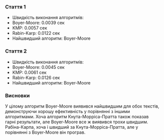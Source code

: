 ### Стаття 1
- Швидкість виконання алгоритмів:
- Boyer-Moore: 0.0039 сек
- KMP: 0.0057 сек
- Rabin-Karp: 0.0122 сек
- Найшвидший алгоритм: Boyer-Moore

### Стаття 2
- Швидкість виконання алгоритмів:
- Boyer-Moore: 0.0045 сек
- KMP: 0.0061 сек
- Rabin-Karp: 0.0126 сек
- Найшвидший алгоритм: Boyer-Moore

### Висновки
У цілому алгоритм Boyer-Moore виявився найшвидшим для обох текстів, демонструючи хорошу ефективність у порівнянні з іншими алгоритмами. Хоча алгоритм Кнута-Морріса-Пратта також показав гарні результати, але Boyer-Moore все ж виявився трохи швидшим. Рабіна-Карпа, хоча і швидший за Кнута-Морріса-Пратта, але у порівнянні з Boyer-Moore він програв.